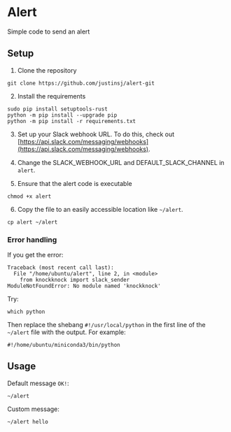 # Alert
Simple code to send an alert

## Setup
1. Clone the repository
```
git clone https://github.com/justinsj/alert-git
```
2. Install the requirements
```
sudo pip install setuptools-rust
python -m pip install --upgrade pip
python -m pip install -r requirements.txt
```
3. Set up your Slack webhook URL. To do this, check out [https://api.slack.com/messaging/webhooks](https://api.slack.com/messaging/webhooks).

4. Change the SLACK_WEBHOOK_URL and DEFAULT_SLACK_CHANNEL in `alert`.

5. Ensure that the alert code is executable
```
chmod +x alert
```
6. Copy the file to an easily accessible location like `~/alert`.
```
cp alert ~/alert
```

### Error handling
If you get the error:
```
Traceback (most recent call last):
  File "/home/ubuntu/alert", line 2, in <module>
    from knockknock import slack_sender
ModuleNotFoundError: No module named 'knockknock'
```
Try:
```
which python
```
Then replace the shebang `#!/usr/local/python` in the first line of the `~/alert` file with the output.
For example:
```
#!/home/ubuntu/miniconda3/bin/python
```

## Usage
Default message `OK!`:
```
~/alert
```
Custom message:
```
~/alert hello
```
